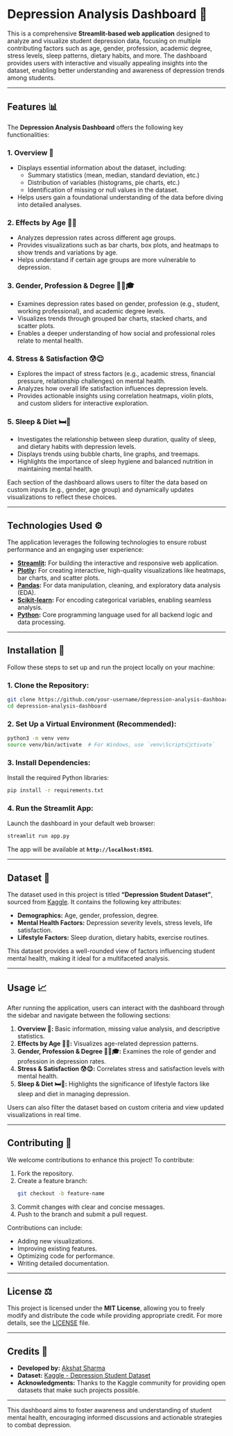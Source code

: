 # Depression Analysis Dashboard 🧠  

This is a comprehensive **Streamlit-based web application** designed to analyze and visualize student depression data, focusing on multiple contributing factors such as age, gender, profession, academic degree, stress levels, sleep patterns, dietary habits, and more. The dashboard provides users with interactive and visually appealing insights into the dataset, enabling better understanding and awareness of depression trends among students.

---

## Features 📊  

The **Depression Analysis Dashboard** offers the following key functionalities:  

### 1. **Overview 📝**  
- Displays essential information about the dataset, including:  
  - Summary statistics (mean, median, standard deviation, etc.)  
  - Distribution of variables (histograms, pie charts, etc.)  
  - Identification of missing or null values in the dataset.  
- Helps users gain a foundational understanding of the data before diving into detailed analyses.  

### 2. **Effects by Age 👶👴**  
- Analyzes depression rates across different age groups.  
- Provides visualizations such as bar charts, box plots, and heatmaps to show trends and variations by age.  
- Helps understand if certain age groups are more vulnerable to depression.  

### 3. **Gender, Profession & Degree 🧑‍💼🎓**  
- Examines depression rates based on gender, profession (e.g., student, working professional), and academic degree levels.  
- Visualizes trends through grouped bar charts, stacked charts, and scatter plots.  
- Enables a deeper understanding of how social and professional roles relate to mental health.  

### 4. **Stress & Satisfaction 😰😌**  
- Explores the impact of stress factors (e.g., academic stress, financial pressure, relationship challenges) on mental health.  
- Analyzes how overall life satisfaction influences depression levels.  
- Provides actionable insights using correlation heatmaps, violin plots, and custom sliders for interactive exploration.  

### 5. **Sleep & Diet 🛏️🥗**  
- Investigates the relationship between sleep duration, quality of sleep, and dietary habits with depression levels.  
- Displays trends using bubble charts, line graphs, and treemaps.  
- Highlights the importance of sleep hygiene and balanced nutrition in maintaining mental health.  

Each section of the dashboard allows users to filter the data based on custom inputs (e.g., gender, age group) and dynamically updates visualizations to reflect these choices.  

---

## Technologies Used ⚙️  

The application leverages the following technologies to ensure robust performance and an engaging user experience:  

- **[Streamlit](https://streamlit.io/):** For building the interactive and responsive web application.  
- **[Plotly](https://plotly.com/):** For creating interactive, high-quality visualizations like heatmaps, bar charts, and scatter plots.  
- **[Pandas](https://pandas.pydata.org/):** For data manipulation, cleaning, and exploratory data analysis (EDA).  
- **[Scikit-learn](https://scikit-learn.org/):** For encoding categorical variables, enabling seamless analysis.  
- **[Python](https://www.python.org/):** Core programming language used for all backend logic and data processing.  

---

## Installation 🔧  

Follow these steps to set up and run the project locally on your machine:  

### 1. **Clone the Repository:**  
```bash  
git clone https://github.com/your-username/depression-analysis-dashboard.git  
cd depression-analysis-dashboard  
```  

### 2. **Set Up a Virtual Environment (Recommended):**  
```bash  
python3 -m venv venv  
source venv/bin/activate  # For Windows, use `venv\Scriptsctivate`  
```  

### 3. **Install Dependencies:**  
Install the required Python libraries:  
```bash  
pip install -r requirements.txt  
```  

### 4. **Run the Streamlit App:**  
Launch the dashboard in your default web browser:  
```bash  
streamlit run app.py  
```  

The app will be available at **`http://localhost:8501`**.  

---

## Dataset 📑  

The dataset used in this project is titled **“Depression Student Dataset”**, sourced from [Kaggle](https://www.kaggle.com/datasets/ikynahidwin/depression-student-dataset). It contains the following key attributes:  

- **Demographics:** Age, gender, profession, degree.  
- **Mental Health Factors:** Depression severity levels, stress levels, life satisfaction.  
- **Lifestyle Factors:** Sleep duration, dietary habits, exercise routines.  

This dataset provides a well-rounded view of factors influencing student mental health, making it ideal for a multifaceted analysis.  

---

## Usage 📈  

After running the application, users can interact with the dashboard through the sidebar and navigate between the following sections:  

1. **Overview 📝:** Basic information, missing value analysis, and descriptive statistics.  
2. **Effects by Age 👶👴:** Visualizes age-related depression patterns.  
3. **Gender, Profession & Degree 🧑‍💼🎓:** Examines the role of gender and profession in depression rates.  
4. **Stress & Satisfaction 😰😌:** Correlates stress and satisfaction levels with mental health.  
5. **Sleep & Diet 🛏️🥗:** Highlights the significance of lifestyle factors like sleep and diet in managing depression.  

Users can also filter the dataset based on custom criteria and view updated visualizations in real time.  

---

## Contributing 🤝  

We welcome contributions to enhance this project! To contribute:  
1. Fork the repository.  
2. Create a feature branch:  
   ```bash  
   git checkout -b feature-name  
   ```  
3. Commit changes with clear and concise messages.  
4. Push to the branch and submit a pull request.  

Contributions can include:  
- Adding new visualizations.  
- Improving existing features.  
- Optimizing code for performance.  
- Writing detailed documentation.  

---

## License ⚖️  

This project is licensed under the **MIT License**, allowing you to freely modify and distribute the code while providing appropriate credit. For more details, see the [LICENSE](LICENSE) file.  

---

## Credits 🙌  

- **Developed by:** [Akshat Sharma](https://github.com/Akshat-Sharma-110011)  
- **Dataset:** [Kaggle - Depression Student Dataset](https://www.kaggle.com/datasets/ikynahidwin/depression-student-dataset)  
- **Acknowledgments:** Thanks to the Kaggle community for providing open datasets that make such projects possible.  

---  

This dashboard aims to foster awareness and understanding of student mental health, encouraging informed discussions and actionable strategies to combat depression.
